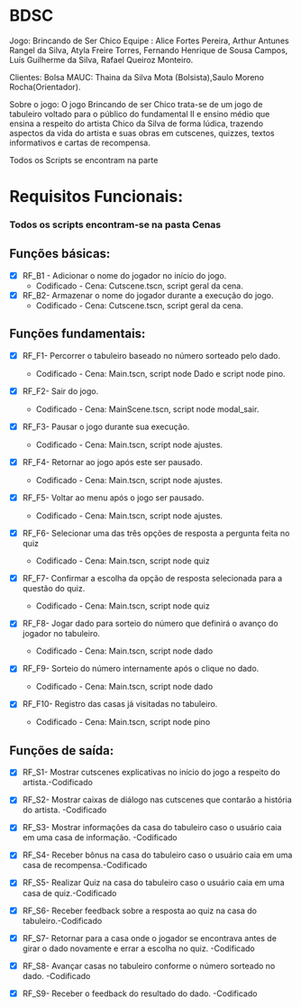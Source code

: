 # BDSC

Jogo: Brincando de Ser Chico
Equipe : Alice Fortes Pereira, Arthur Antunes Rangel da Silva, Atyla Freire Torres, Fernando Henrique de Sousa Campos, Luís Guilherme da Silva, Rafael Queiroz Monteiro.

Clientes: Bolsa MAUC: Thaina da Silva Mota (Bolsista),Saulo Moreno Rocha(Orientador).

Sobre o jogo: O jogo Brincando de ser Chico trata-se de um jogo de tabuleiro voltado para o público do fundamental II e ensino médio que ensina a respeito do artista Chico da Silva de forma lúdica, trazendo aspectos da vida do artista e suas obras em cutscenes, quizzes, textos informativos e cartas de recompensa.
 
 Todos os Scripts se encontram na parte 
# Requisitos Funcionais:
### Todos os scripts encontram-se na pasta Cenas
## Funções básicas:


- [x] RF_B1 - Adicionar o  nome do jogador no início do jogo.
  - Codificado - Cena: Cutscene.tscn, script geral da cena.
- [x] RF_B2- Armazenar o nome do jogador durante a execução do jogo. 
   - Codificado - Cena: Cutscene.tscn, script geral da cena.

## Funções fundamentais:

- [x] RF_F1- Percorrer o tabuleiro baseado no número sorteado pelo dado.
    - Codificado - Cena: Main.tscn, script node Dado e script node pino.

- [x] RF_F2- Sair do jogo. 
     - Codificado - Cena: MainScene.tscn, script node modal_sair.

- [x] RF_F3- Pausar o jogo durante sua execução. 
    - Codificado - Cena: Main.tscn, script node ajustes.

- [x] RF_F4- Retornar ao jogo após este ser pausado.
    - Codificado - Cena: Main.tscn, script node ajustes.

- [x] RF_F5- Voltar ao menu após o jogo ser pausado.
    - Codificado - Cena: Main.tscn, script node ajustes.

- [x] RF_F6- Selecionar uma das três opções de resposta a pergunta feita no quiz
    - Codificado - Cena: Main.tscn, script node quiz
   
- [x] RF_F7- Confirmar a escolha da opção de resposta selecionada para a questão do quiz.
    - Codificado - Cena: Main.tscn, script node quiz

- [x] RF_F8- Jogar dado para sorteio do número que definirá o avanço do jogador no tabuleiro.
   - Codificado - Cena: Main.tscn, script node dado

- [x] RF_F9- Sorteio do número internamente após o clique no dado.
   - Codificado - Cena: Main.tscn, script node dado

- [x] RF_F10- Registro das casas já visitadas no tabuleiro.
    - Codificado - Cena: Main.tscn, script node pino

## Funções de saída:

- [x] RF_S1- Mostrar cutscenes explicativas no início do jogo a respeito do artista.-Codificado

- [x] RF_S2- Mostrar caixas de diálogo nas cutscenes que contarão a história do artista. -Codificado

- [x] RF_S3- Mostrar informações da casa do tabuleiro caso o usuário caia em uma casa de informação. -Codificado

- [x] RF_S4- Receber bônus na casa do tabuleiro caso o usuário caia em uma casa de recompensa.-Codificado

- [x] RF_S5- Realizar Quiz na casa do tabuleiro caso o usuário caia em uma casa de quiz.-Codificado

- [x] RF_S6- Receber feedback sobre a resposta ao quiz na casa do tabuleiro.-Codificado

- [x] RF_S7- Retornar para a casa onde o jogador se encontrava antes de girar o dado novamente e errar a escolha no quiz. -Codificado

- [x] RF_S8- Avançar casas no tabuleiro conforme o número sorteado no dado. -Codificado

- [x] RF_S9- Receber o feedback do resultado do dado. -Codificado





